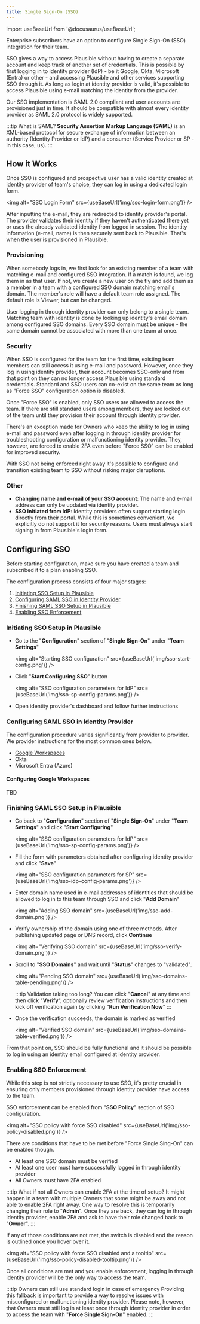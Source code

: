```yaml
---
title: Single Sign-On (SSO)
---
```


import useBaseUrl from '@docusaurus/useBaseUrl';

Enterprise subscribers have an option to configure Single Sign-On (SSO) integration for their team.

SSO gives a way to access Plausible without having to create a separate account and keep track of another set of credentials. This is possible by first logging in to identity provider (IdP) - be it Google, Okta, Microsoft (Entra) or other - and accessing Plausible and other services supporting SSO through it. As long as login at identity provider is valid, it's possible to access Plausible using e-mail matching the identity from the provider.

Our SSO implementation is SAML 2.0 compliant and user accounts are provisioned just in time. It should be compatible with almost every identity provider as SAML 2.0 protocol is widely supported.

:::tip What is SAML?
**Security Assertion Markup Language (SAML)** is an XML-based protocol for secure exchange of information between an authority (Identity Provider or IdP) and a consumer (Service Provider or SP - in this case, us).
:::

## How it Works

Once SSO is configured and prospective user has a valid identity created at identity provider of team's choice, they can log in using a dedicated login form. 

<img alt="SSO Login Form" src={useBaseUrl('img/sso-login-form.png')} />

After inputting the e-mail, they are redirected to identity provider's portal. The provider validates their identity if they haven't authenticated there yet or uses the already validated identity from logged in session. The identity information (e-mail, name) is then securely sent back to Plausible. That's when the user is provisioned in Plausible.

### Provisioning

When somebody logs in, we first look for an existing member of a team with matching e-mail and configured SSO integration. If a match is found, we log them in as that user. If not, we create a new user on the fly and add them as a member in a team with a configured SSO domain matching email's domain. The member's role will have a default team role assigned. The default role is Viewer, but can be changed.

User logging in through identity provider can only belong to a single team. Matching team with identity is done by looking up identity's email domain among configured SSO domains. Every SSO domain must be unique - the same domain cannot be associated with more than one team at once.

### Security

When SSO is configured for the team for the first time, existing team members can still access it using e-mail and password. However, once they log in using identity provider, their account becomes SSO-only and from that point on they can no longer access Plausible using standard credentials. Standard and SSO users can co-exist on the same team as long as "Force SSO" configuration option is disabled.

Once "Force SSO" is enabled, only SSO users are allowed to access the team. If there are still standard users among members, they are locked out of the team until they provision their account through identity provider.

There's an exception made for Owners who keep the ability to log in using e-mail and password even after logging in through identity provider for troubleshooting configuration or malfunctioning identity provider. They, however, are forced to enable 2FA even before "Force SSO" can be enabled for improved security.

With SSO not being enforced right away it's possible to configure and transition existing team to SSO without risking major disruptions.

### Other

- **Changing name and e-mail of your SSO account**: The name and e-mail address can only be updated via identity provider.
- **SSO initiated from IdP**: Identity providers often support starting login directly from their portal. While this is sometimes convenient, we explicitly do not support it for security reasons. Users must always start signing in from Plausible's login form.

## Configuring SSO

Before starting configuration, make sure you have created a team and subscribed it to a plan enabling SSO. 

The configuration process consists of four major stages:

1. [Initiating SSO Setup in Plausible](#initiating-sso-setup-in-plausible)
2. [Configuring SAML SSO in Identity Provider](#configuring-saml-sso-in-identity-provider)
3. [Finishing SAML SSO Setup in Plausible](#finishing-saml-sso-setup-in-plausible)
4. [Enabling SSO Enforcement](#enabling-sso-enforcement)

### Initiating SSO Setup in Plausible

- Go to the "**Configuration**" section of "**Single Sign-On**" under "**Team Settings**"

  <img alt="Starting SSO configuration" src={useBaseUrl('img/sso-start-config.png')} />

- Click "**Start Configuring SSO**" button

  <img alt="SSO configuration parameters for IdP" src={useBaseUrl('img/sso-sp-config-params.png')} />

- Open identity provider's dashboard and follow further instructions

### Configuring SAML SSO in Identity Provider

The configuration procedure varies significantly from provider to provider. We provider instructions for the most common ones below.

- [Google Workspaces](#configuring-google-workspaces)
- Okta
- Microsoft Entra (Azure)

#### Configuring Google Workspaces

TBD

### Finishing SAML SSO Setup in Plausible

- Go back to "**Configuration**" section of "**Single Sign-On**" under "**Team Settings**" and click "**Start Configuring**"

  <img alt="SSO configuration parameters for IdP" src={useBaseUrl('img/sso-sp-config-params.png')} />

- Fill the form with parameters obtained after configuring identity provider and click "**Save**"

  <img alt="SSO configuration parameters for SP" src={useBaseUrl('img/sso-idp-config-params.png')} />

- Enter domain name used in e-mail addresses of identities that should be allowed to log in to this team through SSO and click "**Add Domain**"

  <img alt="Adding SSO domain" src={useBaseUrl('img/sso-add-domain.png')} />

- Verify ownership of the domain using one of three methods. After publishing updated page or DNS record, click **Continue**

  <img alt="Verifying SSO domain" src={useBaseUrl('img/sso-verify-domain.png')} />

- Scroll to "**SSO Domains**" and wait until "**Status**" changes to "validated".

  <img alt="Pending SSO domain" src={useBaseUrl('img/sso-domains-table-pending.png')} />

  :::tip Validation taking too long?
  You can click "**Cancel**" at any time and then click "**Verify**", optionally review verification instructions and then kick off verification again by clicking "**Run Verification Now**"
  :::

- Once the verification succeeds, the domain is marked as verified

  <img alt="Verified SSO domain" src={useBaseUrl('img/sso-domains-table-verified.png')} />

From that point on, SSO should be fully functional and it should be possible to log in using an identity email configured at identity provider.

### Enabling SSO Enforcement

While this step is not strictly necessary to use SSO, it's pretty crucial in ensuring only members provisioned through identity provider have access to the team.

SSO enforcement can be enabled from "**SSO Policy**" section of SSO configuration.

  <img alt="SSO policy with force SSO disabled" src={useBaseUrl('img/sso-policy-disabled.png')} />

There are conditions that have to be met before "Force Single Sing-On" can be enabled though.

- At least one SSO domain must be verified
- At least one user must have successfully logged in through identity provider
- All Owners must have 2FA enabled

:::tip What if not all Owners can enable 2FA at the time of setup?
It might happen in a team with multiple Owners that some might be away and not able to enable 2FA right away. One way to resolve this is temporarily changing their role to "**Admin**". Once they are back, they can log in through identity provider, enable 2FA and ask to have their role changed back to "**Owner**".
:::

If any of those conditions are not met, the switch is disabled and the reason is outlined once you hover over it.

  <img alt="SSO policy with force SSO disabled and a tooltip" src={useBaseUrl('img/sso-policy-disabled-tooltip.png')} />

Once all conditions are met and you enable enforcement, logging in through identity provider will be the only way to access the team.

:::tip Owners can still use standard login in case of emergency
Providing this fallback is important to provide a way to resolve issues with misconfigured or malfunctioning identity provider. Please note, however, that Owners must still log in at least once through identity provider in order to access the team with "**Force Single Sign-On**" enabled.
:::

